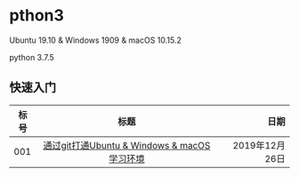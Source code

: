 # pthon3
Ubuntu 19.10 & Windows 1909 & macOS 10.15.2

python 3.7.5

## 快速入门
标号|标题|日期
---|:--:|---:
001|[通过git打通Ubuntu & Windows & macOS 学习环境](https://github.com/Rtx8080Ti/python3/blob/master/Learning_log/Learning_log.md)|2019年12月26日

